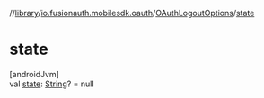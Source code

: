 //[library](../../../index.md)/[io.fusionauth.mobilesdk.oauth](../index.md)/[OAuthLogoutOptions](index.md)/[state](state.md)

# state

[androidJvm]\
val [state](state.md): [String](https://kotlinlang.org/api/latest/jvm/stdlib/kotlin/-string/index.html)? = null
